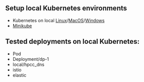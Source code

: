 ## Setup local Kubernetes environments
- Kubernetes on local [Linux](LINUX.md)/[MacOS](MACOS.md)/[Windows](WINDOWS.md)
- [Minikube](MINIKUBE.md)


## Tested deployments on local Kubernetes:
- Pod
- Deployment/dp-1
- local/hpcc_dns
- istio
- elastic
